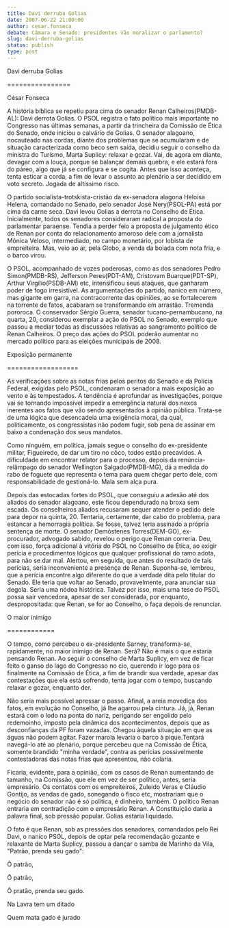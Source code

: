```yaml
---
title: Davi derruba Golias
date: 2007-06-22 21:00:00
author: cesar.fonseca
debate: Câmara e Senado: presidentes vão moralizar o parlamento?
slug: davi-derruba-golias
status: publish 
type: post
---
```


Davi derruba Golias  

================  

César Fonseca  

  

A história bíblica se repetiu para cima do senador Renan Calheiros(PMDB-AL): Davi derrota Golias. O PSOL registra o fato político mais importante no Congresso nas últimas semanas, a partir da trincheira da Comissão de Ética do Senado, onde iniciou o calvário de Golias. O senador alagoano, nocauteado nas cordas, diante dos problemas que se acumularam e de situação caracterizada como beco sem saída, decidiu seguir o conselho da ministra do Turismo, Marta Suplicy: relaxar e gozar. Vai, de agora em diante, devagar com a louça, porque se balançar demais quebra, e ele estará fora do páreo, algo que já se configura e se cogita. Antes que isso aconteça, tenta esticar a corda, a fim de levar o assunto ao plenário a ser decidido em voto secreto. Jogada de altíssimo risco.   

  

O partido socialista-trotskista-cristão da ex-senadora alagona Heloísa Helena, comandado no Senado, pelo senador José Nery(PSOL-PA) está por cima da carne seca. Davi levou Golias a derrota no Conselho de Ética. Inicialmente, todos os senadores consideraram radical a proposta do parlamentar paraense. Tendia a perder feio a proposta de julgamento ético de Renan por conta do relacionamento amoroso dele com a jornalista Mônica Veloso, intermediado, no campo monetário, por lobista de empreiteira. Mas, veio ao ar, pela Globo, a venda da boiada com nota fria, e o barco virou.   

  

O PSOL, acompanhado de vozes poderosas, como as dos senadores Pedro Simon(PMDB-RS), Jefferson Peres(PDT-AM), Cristovam Buarque(PDT-SP), Arthur Virgílio(PSDB-AM) etc, intensificou seus ataques, que ganharam poder de fogo irresistível. As argumentações do partido, nanico em número, mas gigante em garra, na contracorrente das opiniões, ao se fortalecerem na torrente de fatos, acabaram se transformando em arrastão. Tremenda pororoca. O conservador Sérgio Guerra, senador tucano-pernambucano, na quarta, 20, considerou exemplar a ação do PSOL no Senado, exemplo que passou a mediar todas as discussões relativas ao sangramento político de Renan Calheiros. O preço das ações do PSOL poderão aumentar no mercado político para as eleições municipais de 2008.   

  

Exposição permanente  

==================  

As verificações sobre as notas frias pelos peritos do Senado e da Polícia Federal, exigidas pelo PSOL, condenaram o senador a mais exposição ao vento e às tempestados. A tendência é aprofundar as investigações, porque vai se tornando impossível impedir a emergência natural dos nexos inerentes aos fatos que vão sendo apresentados à opinião pública. Trata-se de uma lógica que desencadeia uma exigência moral, da qual, politicamente, os congressistas não podem fugir, sob pena de assinar em baixo a condenação dos seus mandatos.   

  

Como ninguém, em política, jamais segue o conselho do ex-presidente militar, Figueiredo, de dar um tiro no côco, todos estão precavidos. A dificuldade em encontrar relator para o processo, depois da renúncia-relâmpago do senador Wellington Salgado(PMDB-MG), dá a medida do rabo de foguete que representa o tema para quem chegar perto dele, com responsabilidade de gestioná-lo. Mala sem alça pura.   

  

Depois das estocadas fortes do PSOL, que conseguiu a adesão até dos aliados do senador alagoano, este ficou dependurado na broxa sem escada. Os conselheiros aliados recusaram sequer atender o pedido dele para depor na quinta, 20. Tentaria, certamente, dar cabo do problema, para estancar a hemorragia política. Se fosse, talvez teria assinado a própria sentença de morte. O senador Demóstenes Torres(DEM-GO), ex-procurador, advogado sabido, revelou o perigo que Renan correria. Deu, com isso, força adicional à vitória do PSOL no Conselho de Ética, ao exigir perícia e procedimentos lógicos que qualquer profissional do ramo adota, para não se dar mal. Alertou, em seguida, que antes do resultado de tais perícias, seria inconveniente a presença de Renan. Suponha-se, lembrou, que a perícia encontre algo diferente do que a verdade dita pelo titular do Senado. Ele teria que voltar ao Senado, provavelmente, para anunciar sua degola. Seria uma nódoa histórica. Talvez por isso, mais uma tese do PSOL possa sair vencedora, apesar de ser considerada, por enquanto, despropositada: que Renan, se for ao Conselho, o faça depois de renunciar.   

  

  

O maior inimigo  

============  

O tempo, como percebeu o ex-presidente Sarney, transforma-se, rapidamente, no maior inimigo de Renan. Será? Não é mais o que estaria pensando Renan. Ao seguir o conselho de Marta Suplicy, em vez de ficar feito o ganso do lago do Congresso no cio, querendo ir logo para os finalmente na Comissão de Ética, a fim de brandir sua verdade, apesar das contestações que ela está sofrendo, tenta jogar com o tempo, buscando relaxar e gozar, enquanto der.   

  

Não seria mais possível apressar o passo. Afinal, a areia movediça dos fatos, em evolução no Conselho, já lhe agarrou pela cintura. Já, já, Renan estará com o lodo na ponta do nariz, perigando ser engolido pelo redemoinho, imposto pela dinâmica dos acontecimentos, depois que as desconfianças da PF foram vazadas. Chegou àquela situação em que as águas não podem agitar. Fazer marola levaria o barco à pique.Tentará navegá-lo até ao plenário, porque percebeu que na Comissão de Ética, somente brandido "minha verdade", contra as perícias possivelmente contestadoras das notas frias que apresentou, não colaria.   

  

Ficaria, evidente, para a opinião, com os casos de Renan aumentando de tamanho, na Comissão, que ele em vez de ser político, antes, seria empresário. Os contatos com os empreiteiros, Zuleido Veras e Cláudio Gontijo, as vendas de gado, sonegando o fisco etc, mostrariam que o negócio do senador não é só política, é dinheiro, também. O político Renan entraria em contradição com o empresário Renan. A Constituição daria a palavra final, sob pressão popular. Golias estaria liquidado.   

  

O fato é que Renan, sob as pressões dos senadores, comandados pelo Rei Davi, o nanico PSOL, depois de optar pela recomendação gozante e relaxante de Marta Suplicy, passou a dançar o samba de Marinho da Vila, "Patrão, prenda seu gado":   

  

Ô patrão,   

Ô patrão,   

Ô pratão, prenda seu gado.   

Na Lavra tem um ditado   

Quem mata gado é jurado
